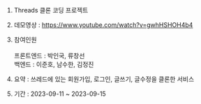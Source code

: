 1. Threads 클론 코딩 프로젝트<br/>
2. 데모영상 : https://www.youtube.com/watch?v=gwhHSHOH4b4<br/>

3. 참여인원<br/> <br/>프론트엔드 : 박인국, 류창선 <br/>백엔드 : 이준호, 남수한, 김정진<br/>

4. 요약 : 쓰레드에 있는 회원가입, 로그인, 글쓰기, 글수정을 클론한 서비스

5. 기간 : 2023-09-11 ~ 2023-09-15
